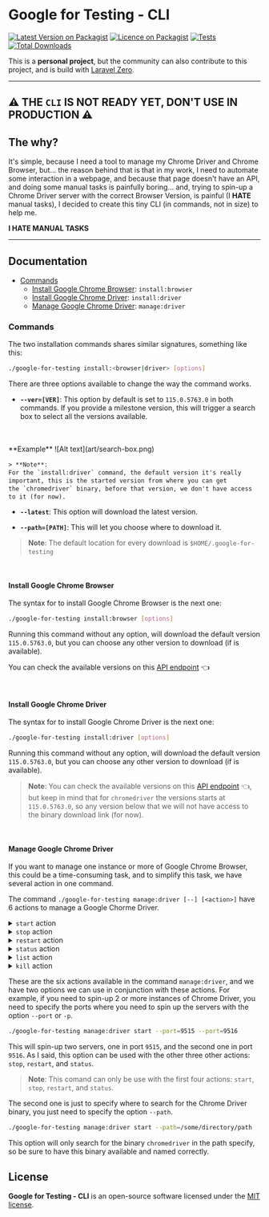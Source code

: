 # Google for Testing - CLI

[![Latest Version on Packagist](https://img.shields.io/packagist/v/asciito/google-for-testing.svg?label=Packagist&style=flat-square)](https://packagist.org/packages/asciito/google-for-testing)
[![Licence on Packagist](https://img.shields.io/packagist/l/asciito/google-for-testing.svg?label=Packagist%20License&style=flat-square)](https://packagist.org/packages/asciito/google-for-testing)
[![Tests](https://img.shields.io/github/actions/workflow/status/asciito/google-for-testing/test.yml?label=Tests&style=flat-square)](https://github.com/asciito/google-for-testing/actions/workflows/test.yml)
[![Total Downloads](https://img.shields.io/packagist/dt/asciito/google-for-testing.svg?label=Downloads&style=flat-square)](https://packagist.org/packages/asciito/google-for-testing)

This is a **personal project**, but the community can also contribute to this project, and is build with [Laravel Zero](https://github.com/laravel-zero/laravel-zero).

---

## ⚠️ THE `CLI` IS NOT READY YET, DON'T USE IN PRODUCTION ⚠️

## The why?

It's simple, because I need a tool to manage my Chrome Driver and Chrome Browser, but... the reason behind that
is that in my work, I need to automate some interaction in a webpage, and because that page doesn't have an API, and doing some manual tasks
is painfully boring... and, trying to spin-up a Chrome Driver server
with the correct Browser Version, is painful (I **HATE** manual tasks), I decided to create this tiny CLI (in commands, not in size) to help me.

**I HATE MANUAL TASKS**

---

## Documentation

* [Commands](#commands)
  * [Install Google Chrome Browser](#install-google-chrome-browser): `install:browser`
  * [Install Google Chrome Driver](#install-google-chrome-driver): `install:driver`
  * [Manage Google Chrome Driver](#manage-google-chrome-driver): `manage:driver`

### Commands

The two installation commands shares similar signatures, something like this:

```bash
./google-for-testing install:<browser|driver> [options]
```

There are three options available to change the way the command works.

- **`--ver=[VER]`**:
This option by default is set to `115.0.5763.0` in both commands.
If you provide a milestone version, this will trigger a search box to select all the versions available.
</br>
</br>
**Example**
![Alt text](art/search-box.png)

    > **Note**:
    For the `install:driver` command, the default version it's really important, this is the started version from where you can get
    the `chromedriver` binary, before that version, we don't have access to it (for now).

- **`--latest`**:
This option will download the latest version.

- **`--path=[PATH]`**:
This will let you choose where to download it.

> **Note**:
> The default location for every download is `$HOME/.google-for-testing`

<br>

#### Install Google Chrome Browser

The syntax for to install Google Chrome Browser is the next one:

```bash
./google-for-testing install:browser [options]
```

Running this command without any option, will download the default version `115.0.5763.0`, but you can choose
any other version to download (if is available).

You can check the available versions on this [API endpoint](https://googlechromelabs.github.io/chrome-for-testing/known-good-versions.json) 👈

<br>

#### Install Google Chrome Driver

The syntax for to install Google Chrome Driver is the next one:

```bash
./google-for-testing install:driver [options]
```

Running this command without any option, will download the default version `115.0.5763.0`, but you can choose
any other version to download (if is available).

> **Note**: You can check the available versions on this [API endpoint](https://googlechromelabs.github.io/chrome-for-testing/known-good-versions.json) 👈, but keep in mind
> that for `chromedriver` the versions starts at `115.0.5763.0`, so any version below that we will not have access to the binary download link (for now).

<br>

#### Manage Google Chrome Driver

If you want to manage one instance or more of Google Chrome Browser, this could be a time-consuming task, and to simplify
this task, we have several action in one command.


The command `./google-for-testing manage:driver [--] [<action>]` have 6 actions to manage a Google Chorme Driver.

<details>
<summary><code>start</code> action</summary>

The first action is `start`, and this is as simple as running the next command:

```bash
./google-for-testing manage:driver start
```

This will start a new instance of Chrome Driver in port `9515` (by default).
</details>

<details>
<summary><code>stop</code> action</summary>

The second action is `stop`, and this is as simple as running the next command:

```bash
./google-for-testing manage:driver stop
```

This will stop the instance of Chrome Driver in port `9515` (by default).
</details>


<details>
<summary><code>restart</code> action</summary>

The third action is `restart`, and this is as simple as running the next command:

```bash
./google-for-testing manage:driver restart
```

This will restart the instance of Chrome Driver in port `9515` (by default).
</details>

<details>
<summary><code>status</code> action</summary>

The fourth action is `status`, and this is as simple as running the next command:

```bash
./google-for-testing manage:driver status
```

This will check the health of the Chrome Driver instance in port `9515` (by default).
</details>


<details>
<summary><code>list</code> action</summary>

The fifth action is `list`, and this is as simple as running the next command:

```bash
./google-for-testing manage:driver list
```

This will list all the Chrome Driver instances in a table. This table will have the
`PID` and `PORT`.

> **Note**:
> This command will list only the instances spin-up by this CLI.
</details>

<details>
<summary><code>kill</code> action</summary>

The sixth action is `kill`, and this is as simple as running the next command:

```bash
./google-for-testing manage:driver kill
```

This will search for all the instances of Chrome Driver in different ports, and then kill all the process.

> **Note**:
> This action will ask you for your permission to do it.
</details>

These are the six actions available in the command `manage:driver`, and we have two options we can use in conjunction
with these actions. For example, if you need to spin-up 2 or more instances of Chrome Driver, you
need to specify the ports where you need to spin up the servers with the option `--port` or `-p`.

```bash
./google-for-testing manage:driver start --port=9515 --port=9516
```

This will spin-up two servers, one in port `9515`, and the second one in port `9516`. As I said, this option can
be used with the other three other actions: `stop`, `restart`, and `status`.

> **Note**:
> This comand can only be use with the first four actions: `start`, `stop`, `restart`, and `status`.

The second one is just to specify where to search for the Chrome Driver binary, you just need to specify the option
`--path`.

```bash
./google-for-testing manage:driver start --path=/some/directory/path
```

This option will only search for the binary `chromedriver` in the path specify, so be sure to have this binary available
and named correctly.


## License

**Google for Testing - CLI** is an open-source software licensed under the [MIT license](./LICENSE.md).
